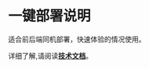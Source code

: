 # 一键部署说明

适合前后端同机部署，快速体验的情况使用。

详细了解,请阅读[**技术文档**](https://fisco-bcos-documentation.readthedocs.io/zh_CN/latest/docs/browser/deploy.html)。